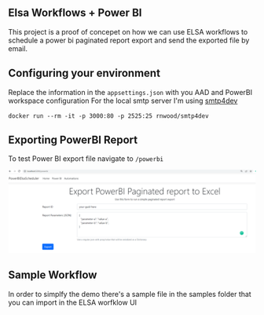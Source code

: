 
## Elsa Workflows + Power BI
This project is a proof of concepet on how we can use ELSA workflows to schedule a power bi paginated report export
and send the exported file by email.

## Configuring your environment
Replace the information in the `appsettings.json` with you AAD and PowerBI workspace configuration
For the local smtp server I'm using [smtp4dev](https://github.com/rnwood/smtp4dev)
```
docker run --rm -it -p 3000:80 -p 2525:25 rnwood/smtp4dev
```

## Exporting PowerBI Report
To test Power BI export file navigate to `/powerbi`

<p align="center">
  <img src="./docs/power-bi-paginated-report-export.png" alt="Exporting power bi paginated report">
</p>

## Sample Workflow
In order to simplfy the demo there's a sample file in the samples folder that you can import in the ELSA worfklow UI